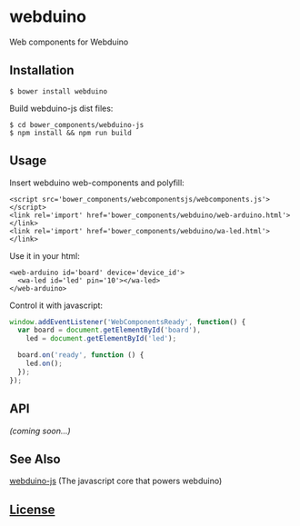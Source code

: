 # webduino

Web components for Webduino

## Installation

```Shell
$ bower install webduino
```

Build webduino-js dist files:

```Shell
$ cd bower_components/webduino-js
$ npm install && npm run build
```

## Usage

Insert webduino web-components and polyfill:

```
<script src='bower_components/webcomponentsjs/webcomponents.js'></script>
<link rel='import' href='bower_components/webduino/web-arduino.html'></link>
<link rel='import' href='bower_components/webduino/wa-led.html'></link>
```

Use it in your html:

```
<web-arduino id='board' device='device_id'>
  <wa-led id='led' pin='10'></wa-led>
</web-arduino>
```

Control it with javascript:

```javascript
window.addEventListener('WebComponentsReady', function() {
  var board = document.getElementById('board'),
    led = document.getElementById('led');

  board.on('ready', function () {
    led.on();
  });
});
```

## API

_(coming soon...)_

## See Also

[webduino-js](https://github.com/webduinoio/webduino-js) (The javascript core that powers webduino)

## [License](LICENSE)